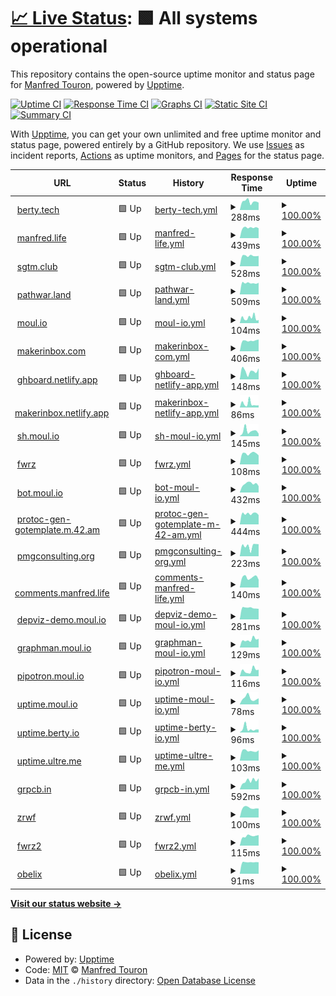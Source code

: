 # [📈 Live Status](https://uptime.moul.io): <!--live status--> **🟩 All systems operational**

This repository contains the open-source uptime monitor and status page for [Manfred Touron](manfred.life), powered by [Upptime](https://github.com/upptime/upptime).

[![Uptime CI](https://github.com/moul/uptime/workflows/Uptime%20CI/badge.svg)](https://github.com/moul/uptime/actions?query=workflow%3A%22Uptime+CI%22)
[![Response Time CI](https://github.com/moul/uptime/workflows/Response%20Time%20CI/badge.svg)](https://github.com/moul/uptime/actions?query=workflow%3A%22Response+Time+CI%22)
[![Graphs CI](https://github.com/moul/uptime/workflows/Graphs%20CI/badge.svg)](https://github.com/moul/uptime/actions?query=workflow%3A%22Graphs+CI%22)
[![Static Site CI](https://github.com/moul/uptime/workflows/Static%20Site%20CI/badge.svg)](https://github.com/moul/uptime/actions?query=workflow%3A%22Static+Site+CI%22)
[![Summary CI](https://github.com/moul/uptime/workflows/Summary%20CI/badge.svg)](https://github.com/moul/uptime/actions?query=workflow%3A%22Summary+CI%22)

With [Upptime](https://upptime.js.org), you can get your own unlimited and free uptime monitor and status page, powered entirely by a GitHub repository. We use [Issues](https://github.com/moul/uptime/issues) as incident reports, [Actions](https://github.com/moul/uptime/actions) as uptime monitors, and [Pages](https://uptime.moul.io) for the status page.

<!--start: status pages-->
<!-- This summary is generated by Upptime (https://github.com/upptime/upptime) -->
<!-- Do not edit this manually, your changes will be overwritten -->
<!-- prettier-ignore -->
| URL | Status | History | Response Time | Uptime |
| --- | ------ | ------- | ------------- | ------ |
| <img alt="" src="https://favicons.githubusercontent.com/www.berty.tech" height="13"> [berty.tech](https://www.berty.tech/) | 🟩 Up | [berty-tech.yml](https://github.com/moul/uptime/commits/HEAD/history/berty-tech.yml) | <details><summary><img alt="Response time graph" src="./graphs/berty-tech/response-time-week.png" height="20"> 288ms</summary><br><a href="https://uptime.moul.io/history/berty-tech"><img alt="Response time 312" src="https://img.shields.io/endpoint?url=https%3A%2F%2Fraw.githubusercontent.com%2Fmoul%2Fuptime%2FHEAD%2Fapi%2Fberty-tech%2Fresponse-time.json"></a><br><a href="https://uptime.moul.io/history/berty-tech"><img alt="24-hour response time 439" src="https://img.shields.io/endpoint?url=https%3A%2F%2Fraw.githubusercontent.com%2Fmoul%2Fuptime%2FHEAD%2Fapi%2Fberty-tech%2Fresponse-time-day.json"></a><br><a href="https://uptime.moul.io/history/berty-tech"><img alt="7-day response time 288" src="https://img.shields.io/endpoint?url=https%3A%2F%2Fraw.githubusercontent.com%2Fmoul%2Fuptime%2FHEAD%2Fapi%2Fberty-tech%2Fresponse-time-week.json"></a><br><a href="https://uptime.moul.io/history/berty-tech"><img alt="30-day response time 328" src="https://img.shields.io/endpoint?url=https%3A%2F%2Fraw.githubusercontent.com%2Fmoul%2Fuptime%2FHEAD%2Fapi%2Fberty-tech%2Fresponse-time-month.json"></a><br><a href="https://uptime.moul.io/history/berty-tech"><img alt="1-year response time 312" src="https://img.shields.io/endpoint?url=https%3A%2F%2Fraw.githubusercontent.com%2Fmoul%2Fuptime%2FHEAD%2Fapi%2Fberty-tech%2Fresponse-time-year.json"></a></details> | <details><summary><a href="https://uptime.moul.io/history/berty-tech">100.00%</a></summary><a href="https://uptime.moul.io/history/berty-tech"><img alt="All-time uptime 100.00%" src="https://img.shields.io/endpoint?url=https%3A%2F%2Fraw.githubusercontent.com%2Fmoul%2Fuptime%2FHEAD%2Fapi%2Fberty-tech%2Fuptime.json"></a><br><a href="https://uptime.moul.io/history/berty-tech"><img alt="24-hour uptime 100.00%" src="https://img.shields.io/endpoint?url=https%3A%2F%2Fraw.githubusercontent.com%2Fmoul%2Fuptime%2FHEAD%2Fapi%2Fberty-tech%2Fuptime-day.json"></a><br><a href="https://uptime.moul.io/history/berty-tech"><img alt="7-day uptime 100.00%" src="https://img.shields.io/endpoint?url=https%3A%2F%2Fraw.githubusercontent.com%2Fmoul%2Fuptime%2FHEAD%2Fapi%2Fberty-tech%2Fuptime-week.json"></a><br><a href="https://uptime.moul.io/history/berty-tech"><img alt="30-day uptime 100.00%" src="https://img.shields.io/endpoint?url=https%3A%2F%2Fraw.githubusercontent.com%2Fmoul%2Fuptime%2FHEAD%2Fapi%2Fberty-tech%2Fuptime-month.json"></a><br><a href="https://uptime.moul.io/history/berty-tech"><img alt="1-year uptime 100.00%" src="https://img.shields.io/endpoint?url=https%3A%2F%2Fraw.githubusercontent.com%2Fmoul%2Fuptime%2FHEAD%2Fapi%2Fberty-tech%2Fuptime-year.json"></a></details>
| <img alt="" src="https://favicons.githubusercontent.com/manfred.life" height="13"> [manfred.life](https://manfred.life/) | 🟩 Up | [manfred-life.yml](https://github.com/moul/uptime/commits/HEAD/history/manfred-life.yml) | <details><summary><img alt="Response time graph" src="./graphs/manfred-life/response-time-week.png" height="20"> 439ms</summary><br><a href="https://uptime.moul.io/history/manfred-life"><img alt="Response time 422" src="https://img.shields.io/endpoint?url=https%3A%2F%2Fraw.githubusercontent.com%2Fmoul%2Fuptime%2FHEAD%2Fapi%2Fmanfred-life%2Fresponse-time.json"></a><br><a href="https://uptime.moul.io/history/manfred-life"><img alt="24-hour response time 94" src="https://img.shields.io/endpoint?url=https%3A%2F%2Fraw.githubusercontent.com%2Fmoul%2Fuptime%2FHEAD%2Fapi%2Fmanfred-life%2Fresponse-time-day.json"></a><br><a href="https://uptime.moul.io/history/manfred-life"><img alt="7-day response time 439" src="https://img.shields.io/endpoint?url=https%3A%2F%2Fraw.githubusercontent.com%2Fmoul%2Fuptime%2FHEAD%2Fapi%2Fmanfred-life%2Fresponse-time-week.json"></a><br><a href="https://uptime.moul.io/history/manfred-life"><img alt="30-day response time 402" src="https://img.shields.io/endpoint?url=https%3A%2F%2Fraw.githubusercontent.com%2Fmoul%2Fuptime%2FHEAD%2Fapi%2Fmanfred-life%2Fresponse-time-month.json"></a><br><a href="https://uptime.moul.io/history/manfred-life"><img alt="1-year response time 422" src="https://img.shields.io/endpoint?url=https%3A%2F%2Fraw.githubusercontent.com%2Fmoul%2Fuptime%2FHEAD%2Fapi%2Fmanfred-life%2Fresponse-time-year.json"></a></details> | <details><summary><a href="https://uptime.moul.io/history/manfred-life">100.00%</a></summary><a href="https://uptime.moul.io/history/manfred-life"><img alt="All-time uptime 100.00%" src="https://img.shields.io/endpoint?url=https%3A%2F%2Fraw.githubusercontent.com%2Fmoul%2Fuptime%2FHEAD%2Fapi%2Fmanfred-life%2Fuptime.json"></a><br><a href="https://uptime.moul.io/history/manfred-life"><img alt="24-hour uptime 100.00%" src="https://img.shields.io/endpoint?url=https%3A%2F%2Fraw.githubusercontent.com%2Fmoul%2Fuptime%2FHEAD%2Fapi%2Fmanfred-life%2Fuptime-day.json"></a><br><a href="https://uptime.moul.io/history/manfred-life"><img alt="7-day uptime 100.00%" src="https://img.shields.io/endpoint?url=https%3A%2F%2Fraw.githubusercontent.com%2Fmoul%2Fuptime%2FHEAD%2Fapi%2Fmanfred-life%2Fuptime-week.json"></a><br><a href="https://uptime.moul.io/history/manfred-life"><img alt="30-day uptime 100.00%" src="https://img.shields.io/endpoint?url=https%3A%2F%2Fraw.githubusercontent.com%2Fmoul%2Fuptime%2FHEAD%2Fapi%2Fmanfred-life%2Fuptime-month.json"></a><br><a href="https://uptime.moul.io/history/manfred-life"><img alt="1-year uptime 100.00%" src="https://img.shields.io/endpoint?url=https%3A%2F%2Fraw.githubusercontent.com%2Fmoul%2Fuptime%2FHEAD%2Fapi%2Fmanfred-life%2Fuptime-year.json"></a></details>
| <img alt="" src="https://favicons.githubusercontent.com/sgtm.club" height="13"> [sgtm.club](https://sgtm.club) | 🟩 Up | [sgtm-club.yml](https://github.com/moul/uptime/commits/HEAD/history/sgtm-club.yml) | <details><summary><img alt="Response time graph" src="./graphs/sgtm-club/response-time-week.png" height="20"> 528ms</summary><br><a href="https://uptime.moul.io/history/sgtm-club"><img alt="Response time 554" src="https://img.shields.io/endpoint?url=https%3A%2F%2Fraw.githubusercontent.com%2Fmoul%2Fuptime%2FHEAD%2Fapi%2Fsgtm-club%2Fresponse-time.json"></a><br><a href="https://uptime.moul.io/history/sgtm-club"><img alt="24-hour response time 741" src="https://img.shields.io/endpoint?url=https%3A%2F%2Fraw.githubusercontent.com%2Fmoul%2Fuptime%2FHEAD%2Fapi%2Fsgtm-club%2Fresponse-time-day.json"></a><br><a href="https://uptime.moul.io/history/sgtm-club"><img alt="7-day response time 528" src="https://img.shields.io/endpoint?url=https%3A%2F%2Fraw.githubusercontent.com%2Fmoul%2Fuptime%2FHEAD%2Fapi%2Fsgtm-club%2Fresponse-time-week.json"></a><br><a href="https://uptime.moul.io/history/sgtm-club"><img alt="30-day response time 558" src="https://img.shields.io/endpoint?url=https%3A%2F%2Fraw.githubusercontent.com%2Fmoul%2Fuptime%2FHEAD%2Fapi%2Fsgtm-club%2Fresponse-time-month.json"></a><br><a href="https://uptime.moul.io/history/sgtm-club"><img alt="1-year response time 554" src="https://img.shields.io/endpoint?url=https%3A%2F%2Fraw.githubusercontent.com%2Fmoul%2Fuptime%2FHEAD%2Fapi%2Fsgtm-club%2Fresponse-time-year.json"></a></details> | <details><summary><a href="https://uptime.moul.io/history/sgtm-club">100.00%</a></summary><a href="https://uptime.moul.io/history/sgtm-club"><img alt="All-time uptime 99.99%" src="https://img.shields.io/endpoint?url=https%3A%2F%2Fraw.githubusercontent.com%2Fmoul%2Fuptime%2FHEAD%2Fapi%2Fsgtm-club%2Fuptime.json"></a><br><a href="https://uptime.moul.io/history/sgtm-club"><img alt="24-hour uptime 100.00%" src="https://img.shields.io/endpoint?url=https%3A%2F%2Fraw.githubusercontent.com%2Fmoul%2Fuptime%2FHEAD%2Fapi%2Fsgtm-club%2Fuptime-day.json"></a><br><a href="https://uptime.moul.io/history/sgtm-club"><img alt="7-day uptime 100.00%" src="https://img.shields.io/endpoint?url=https%3A%2F%2Fraw.githubusercontent.com%2Fmoul%2Fuptime%2FHEAD%2Fapi%2Fsgtm-club%2Fuptime-week.json"></a><br><a href="https://uptime.moul.io/history/sgtm-club"><img alt="30-day uptime 100.00%" src="https://img.shields.io/endpoint?url=https%3A%2F%2Fraw.githubusercontent.com%2Fmoul%2Fuptime%2FHEAD%2Fapi%2Fsgtm-club%2Fuptime-month.json"></a><br><a href="https://uptime.moul.io/history/sgtm-club"><img alt="1-year uptime 99.99%" src="https://img.shields.io/endpoint?url=https%3A%2F%2Fraw.githubusercontent.com%2Fmoul%2Fuptime%2FHEAD%2Fapi%2Fsgtm-club%2Fuptime-year.json"></a></details>
| <img alt="" src="https://favicons.githubusercontent.com/pathwar.land" height="13"> [pathwar.land](https://pathwar.land) | 🟩 Up | [pathwar-land.yml](https://github.com/moul/uptime/commits/HEAD/history/pathwar-land.yml) | <details><summary><img alt="Response time graph" src="./graphs/pathwar-land/response-time-week.png" height="20"> 509ms</summary><br><a href="https://uptime.moul.io/history/pathwar-land"><img alt="Response time 564" src="https://img.shields.io/endpoint?url=https%3A%2F%2Fraw.githubusercontent.com%2Fmoul%2Fuptime%2FHEAD%2Fapi%2Fpathwar-land%2Fresponse-time.json"></a><br><a href="https://uptime.moul.io/history/pathwar-land"><img alt="24-hour response time 386" src="https://img.shields.io/endpoint?url=https%3A%2F%2Fraw.githubusercontent.com%2Fmoul%2Fuptime%2FHEAD%2Fapi%2Fpathwar-land%2Fresponse-time-day.json"></a><br><a href="https://uptime.moul.io/history/pathwar-land"><img alt="7-day response time 509" src="https://img.shields.io/endpoint?url=https%3A%2F%2Fraw.githubusercontent.com%2Fmoul%2Fuptime%2FHEAD%2Fapi%2Fpathwar-land%2Fresponse-time-week.json"></a><br><a href="https://uptime.moul.io/history/pathwar-land"><img alt="30-day response time 483" src="https://img.shields.io/endpoint?url=https%3A%2F%2Fraw.githubusercontent.com%2Fmoul%2Fuptime%2FHEAD%2Fapi%2Fpathwar-land%2Fresponse-time-month.json"></a><br><a href="https://uptime.moul.io/history/pathwar-land"><img alt="1-year response time 564" src="https://img.shields.io/endpoint?url=https%3A%2F%2Fraw.githubusercontent.com%2Fmoul%2Fuptime%2FHEAD%2Fapi%2Fpathwar-land%2Fresponse-time-year.json"></a></details> | <details><summary><a href="https://uptime.moul.io/history/pathwar-land">100.00%</a></summary><a href="https://uptime.moul.io/history/pathwar-land"><img alt="All-time uptime 100.00%" src="https://img.shields.io/endpoint?url=https%3A%2F%2Fraw.githubusercontent.com%2Fmoul%2Fuptime%2FHEAD%2Fapi%2Fpathwar-land%2Fuptime.json"></a><br><a href="https://uptime.moul.io/history/pathwar-land"><img alt="24-hour uptime 100.00%" src="https://img.shields.io/endpoint?url=https%3A%2F%2Fraw.githubusercontent.com%2Fmoul%2Fuptime%2FHEAD%2Fapi%2Fpathwar-land%2Fuptime-day.json"></a><br><a href="https://uptime.moul.io/history/pathwar-land"><img alt="7-day uptime 100.00%" src="https://img.shields.io/endpoint?url=https%3A%2F%2Fraw.githubusercontent.com%2Fmoul%2Fuptime%2FHEAD%2Fapi%2Fpathwar-land%2Fuptime-week.json"></a><br><a href="https://uptime.moul.io/history/pathwar-land"><img alt="30-day uptime 100.00%" src="https://img.shields.io/endpoint?url=https%3A%2F%2Fraw.githubusercontent.com%2Fmoul%2Fuptime%2FHEAD%2Fapi%2Fpathwar-land%2Fuptime-month.json"></a><br><a href="https://uptime.moul.io/history/pathwar-land"><img alt="1-year uptime 100.00%" src="https://img.shields.io/endpoint?url=https%3A%2F%2Fraw.githubusercontent.com%2Fmoul%2Fuptime%2FHEAD%2Fapi%2Fpathwar-land%2Fuptime-year.json"></a></details>
| <img alt="" src="https://favicons.githubusercontent.com/moul.io" height="13"> [moul.io](https://moul.io) | 🟩 Up | [moul-io.yml](https://github.com/moul/uptime/commits/HEAD/history/moul-io.yml) | <details><summary><img alt="Response time graph" src="./graphs/moul-io/response-time-week.png" height="20"> 104ms</summary><br><a href="https://uptime.moul.io/history/moul-io"><img alt="Response time 120" src="https://img.shields.io/endpoint?url=https%3A%2F%2Fraw.githubusercontent.com%2Fmoul%2Fuptime%2FHEAD%2Fapi%2Fmoul-io%2Fresponse-time.json"></a><br><a href="https://uptime.moul.io/history/moul-io"><img alt="24-hour response time 164" src="https://img.shields.io/endpoint?url=https%3A%2F%2Fraw.githubusercontent.com%2Fmoul%2Fuptime%2FHEAD%2Fapi%2Fmoul-io%2Fresponse-time-day.json"></a><br><a href="https://uptime.moul.io/history/moul-io"><img alt="7-day response time 104" src="https://img.shields.io/endpoint?url=https%3A%2F%2Fraw.githubusercontent.com%2Fmoul%2Fuptime%2FHEAD%2Fapi%2Fmoul-io%2Fresponse-time-week.json"></a><br><a href="https://uptime.moul.io/history/moul-io"><img alt="30-day response time 130" src="https://img.shields.io/endpoint?url=https%3A%2F%2Fraw.githubusercontent.com%2Fmoul%2Fuptime%2FHEAD%2Fapi%2Fmoul-io%2Fresponse-time-month.json"></a><br><a href="https://uptime.moul.io/history/moul-io"><img alt="1-year response time 120" src="https://img.shields.io/endpoint?url=https%3A%2F%2Fraw.githubusercontent.com%2Fmoul%2Fuptime%2FHEAD%2Fapi%2Fmoul-io%2Fresponse-time-year.json"></a></details> | <details><summary><a href="https://uptime.moul.io/history/moul-io">100.00%</a></summary><a href="https://uptime.moul.io/history/moul-io"><img alt="All-time uptime 100.00%" src="https://img.shields.io/endpoint?url=https%3A%2F%2Fraw.githubusercontent.com%2Fmoul%2Fuptime%2FHEAD%2Fapi%2Fmoul-io%2Fuptime.json"></a><br><a href="https://uptime.moul.io/history/moul-io"><img alt="24-hour uptime 100.00%" src="https://img.shields.io/endpoint?url=https%3A%2F%2Fraw.githubusercontent.com%2Fmoul%2Fuptime%2FHEAD%2Fapi%2Fmoul-io%2Fuptime-day.json"></a><br><a href="https://uptime.moul.io/history/moul-io"><img alt="7-day uptime 100.00%" src="https://img.shields.io/endpoint?url=https%3A%2F%2Fraw.githubusercontent.com%2Fmoul%2Fuptime%2FHEAD%2Fapi%2Fmoul-io%2Fuptime-week.json"></a><br><a href="https://uptime.moul.io/history/moul-io"><img alt="30-day uptime 100.00%" src="https://img.shields.io/endpoint?url=https%3A%2F%2Fraw.githubusercontent.com%2Fmoul%2Fuptime%2FHEAD%2Fapi%2Fmoul-io%2Fuptime-month.json"></a><br><a href="https://uptime.moul.io/history/moul-io"><img alt="1-year uptime 100.00%" src="https://img.shields.io/endpoint?url=https%3A%2F%2Fraw.githubusercontent.com%2Fmoul%2Fuptime%2FHEAD%2Fapi%2Fmoul-io%2Fuptime-year.json"></a></details>
| <img alt="" src="https://favicons.githubusercontent.com/makerinbox.com" height="13"> [makerinbox.com](https://makerinbox.com) | 🟩 Up | [makerinbox-com.yml](https://github.com/moul/uptime/commits/HEAD/history/makerinbox-com.yml) | <details><summary><img alt="Response time graph" src="./graphs/makerinbox-com/response-time-week.png" height="20"> 406ms</summary><br><a href="https://uptime.moul.io/history/makerinbox-com"><img alt="Response time 387" src="https://img.shields.io/endpoint?url=https%3A%2F%2Fraw.githubusercontent.com%2Fmoul%2Fuptime%2FHEAD%2Fapi%2Fmakerinbox-com%2Fresponse-time.json"></a><br><a href="https://uptime.moul.io/history/makerinbox-com"><img alt="24-hour response time 573" src="https://img.shields.io/endpoint?url=https%3A%2F%2Fraw.githubusercontent.com%2Fmoul%2Fuptime%2FHEAD%2Fapi%2Fmakerinbox-com%2Fresponse-time-day.json"></a><br><a href="https://uptime.moul.io/history/makerinbox-com"><img alt="7-day response time 406" src="https://img.shields.io/endpoint?url=https%3A%2F%2Fraw.githubusercontent.com%2Fmoul%2Fuptime%2FHEAD%2Fapi%2Fmakerinbox-com%2Fresponse-time-week.json"></a><br><a href="https://uptime.moul.io/history/makerinbox-com"><img alt="30-day response time 390" src="https://img.shields.io/endpoint?url=https%3A%2F%2Fraw.githubusercontent.com%2Fmoul%2Fuptime%2FHEAD%2Fapi%2Fmakerinbox-com%2Fresponse-time-month.json"></a><br><a href="https://uptime.moul.io/history/makerinbox-com"><img alt="1-year response time 387" src="https://img.shields.io/endpoint?url=https%3A%2F%2Fraw.githubusercontent.com%2Fmoul%2Fuptime%2FHEAD%2Fapi%2Fmakerinbox-com%2Fresponse-time-year.json"></a></details> | <details><summary><a href="https://uptime.moul.io/history/makerinbox-com">100.00%</a></summary><a href="https://uptime.moul.io/history/makerinbox-com"><img alt="All-time uptime 100.00%" src="https://img.shields.io/endpoint?url=https%3A%2F%2Fraw.githubusercontent.com%2Fmoul%2Fuptime%2FHEAD%2Fapi%2Fmakerinbox-com%2Fuptime.json"></a><br><a href="https://uptime.moul.io/history/makerinbox-com"><img alt="24-hour uptime 100.00%" src="https://img.shields.io/endpoint?url=https%3A%2F%2Fraw.githubusercontent.com%2Fmoul%2Fuptime%2FHEAD%2Fapi%2Fmakerinbox-com%2Fuptime-day.json"></a><br><a href="https://uptime.moul.io/history/makerinbox-com"><img alt="7-day uptime 100.00%" src="https://img.shields.io/endpoint?url=https%3A%2F%2Fraw.githubusercontent.com%2Fmoul%2Fuptime%2FHEAD%2Fapi%2Fmakerinbox-com%2Fuptime-week.json"></a><br><a href="https://uptime.moul.io/history/makerinbox-com"><img alt="30-day uptime 100.00%" src="https://img.shields.io/endpoint?url=https%3A%2F%2Fraw.githubusercontent.com%2Fmoul%2Fuptime%2FHEAD%2Fapi%2Fmakerinbox-com%2Fuptime-month.json"></a><br><a href="https://uptime.moul.io/history/makerinbox-com"><img alt="1-year uptime 100.00%" src="https://img.shields.io/endpoint?url=https%3A%2F%2Fraw.githubusercontent.com%2Fmoul%2Fuptime%2FHEAD%2Fapi%2Fmakerinbox-com%2Fuptime-year.json"></a></details>
| <img alt="" src="https://favicons.githubusercontent.com/ghboard.netlify.app" height="13"> [ghboard.netlify.app](https://ghboard.netlify.app) | 🟩 Up | [ghboard-netlify-app.yml](https://github.com/moul/uptime/commits/HEAD/history/ghboard-netlify-app.yml) | <details><summary><img alt="Response time graph" src="./graphs/ghboard-netlify-app/response-time-week.png" height="20"> 148ms</summary><br><a href="https://uptime.moul.io/history/ghboard-netlify-app"><img alt="Response time 531" src="https://img.shields.io/endpoint?url=https%3A%2F%2Fraw.githubusercontent.com%2Fmoul%2Fuptime%2FHEAD%2Fapi%2Fghboard-netlify-app%2Fresponse-time.json"></a><br><a href="https://uptime.moul.io/history/ghboard-netlify-app"><img alt="24-hour response time 399" src="https://img.shields.io/endpoint?url=https%3A%2F%2Fraw.githubusercontent.com%2Fmoul%2Fuptime%2FHEAD%2Fapi%2Fghboard-netlify-app%2Fresponse-time-day.json"></a><br><a href="https://uptime.moul.io/history/ghboard-netlify-app"><img alt="7-day response time 148" src="https://img.shields.io/endpoint?url=https%3A%2F%2Fraw.githubusercontent.com%2Fmoul%2Fuptime%2FHEAD%2Fapi%2Fghboard-netlify-app%2Fresponse-time-week.json"></a><br><a href="https://uptime.moul.io/history/ghboard-netlify-app"><img alt="30-day response time 166" src="https://img.shields.io/endpoint?url=https%3A%2F%2Fraw.githubusercontent.com%2Fmoul%2Fuptime%2FHEAD%2Fapi%2Fghboard-netlify-app%2Fresponse-time-month.json"></a><br><a href="https://uptime.moul.io/history/ghboard-netlify-app"><img alt="1-year response time 531" src="https://img.shields.io/endpoint?url=https%3A%2F%2Fraw.githubusercontent.com%2Fmoul%2Fuptime%2FHEAD%2Fapi%2Fghboard-netlify-app%2Fresponse-time-year.json"></a></details> | <details><summary><a href="https://uptime.moul.io/history/ghboard-netlify-app">100.00%</a></summary><a href="https://uptime.moul.io/history/ghboard-netlify-app"><img alt="All-time uptime 100.00%" src="https://img.shields.io/endpoint?url=https%3A%2F%2Fraw.githubusercontent.com%2Fmoul%2Fuptime%2FHEAD%2Fapi%2Fghboard-netlify-app%2Fuptime.json"></a><br><a href="https://uptime.moul.io/history/ghboard-netlify-app"><img alt="24-hour uptime 100.00%" src="https://img.shields.io/endpoint?url=https%3A%2F%2Fraw.githubusercontent.com%2Fmoul%2Fuptime%2FHEAD%2Fapi%2Fghboard-netlify-app%2Fuptime-day.json"></a><br><a href="https://uptime.moul.io/history/ghboard-netlify-app"><img alt="7-day uptime 100.00%" src="https://img.shields.io/endpoint?url=https%3A%2F%2Fraw.githubusercontent.com%2Fmoul%2Fuptime%2FHEAD%2Fapi%2Fghboard-netlify-app%2Fuptime-week.json"></a><br><a href="https://uptime.moul.io/history/ghboard-netlify-app"><img alt="30-day uptime 100.00%" src="https://img.shields.io/endpoint?url=https%3A%2F%2Fraw.githubusercontent.com%2Fmoul%2Fuptime%2FHEAD%2Fapi%2Fghboard-netlify-app%2Fuptime-month.json"></a><br><a href="https://uptime.moul.io/history/ghboard-netlify-app"><img alt="1-year uptime 100.00%" src="https://img.shields.io/endpoint?url=https%3A%2F%2Fraw.githubusercontent.com%2Fmoul%2Fuptime%2FHEAD%2Fapi%2Fghboard-netlify-app%2Fuptime-year.json"></a></details>
| <img alt="" src="https://favicons.githubusercontent.com/makerinbox.netlify.app" height="13"> [makerinbox.netlify.app](https://makerinbox.netlify.app) | 🟩 Up | [makerinbox-netlify-app.yml](https://github.com/moul/uptime/commits/HEAD/history/makerinbox-netlify-app.yml) | <details><summary><img alt="Response time graph" src="./graphs/makerinbox-netlify-app/response-time-week.png" height="20"> 86ms</summary><br><a href="https://uptime.moul.io/history/makerinbox-netlify-app"><img alt="Response time 105" src="https://img.shields.io/endpoint?url=https%3A%2F%2Fraw.githubusercontent.com%2Fmoul%2Fuptime%2FHEAD%2Fapi%2Fmakerinbox-netlify-app%2Fresponse-time.json"></a><br><a href="https://uptime.moul.io/history/makerinbox-netlify-app"><img alt="24-hour response time 154" src="https://img.shields.io/endpoint?url=https%3A%2F%2Fraw.githubusercontent.com%2Fmoul%2Fuptime%2FHEAD%2Fapi%2Fmakerinbox-netlify-app%2Fresponse-time-day.json"></a><br><a href="https://uptime.moul.io/history/makerinbox-netlify-app"><img alt="7-day response time 86" src="https://img.shields.io/endpoint?url=https%3A%2F%2Fraw.githubusercontent.com%2Fmoul%2Fuptime%2FHEAD%2Fapi%2Fmakerinbox-netlify-app%2Fresponse-time-week.json"></a><br><a href="https://uptime.moul.io/history/makerinbox-netlify-app"><img alt="30-day response time 105" src="https://img.shields.io/endpoint?url=https%3A%2F%2Fraw.githubusercontent.com%2Fmoul%2Fuptime%2FHEAD%2Fapi%2Fmakerinbox-netlify-app%2Fresponse-time-month.json"></a><br><a href="https://uptime.moul.io/history/makerinbox-netlify-app"><img alt="1-year response time 105" src="https://img.shields.io/endpoint?url=https%3A%2F%2Fraw.githubusercontent.com%2Fmoul%2Fuptime%2FHEAD%2Fapi%2Fmakerinbox-netlify-app%2Fresponse-time-year.json"></a></details> | <details><summary><a href="https://uptime.moul.io/history/makerinbox-netlify-app">100.00%</a></summary><a href="https://uptime.moul.io/history/makerinbox-netlify-app"><img alt="All-time uptime 100.00%" src="https://img.shields.io/endpoint?url=https%3A%2F%2Fraw.githubusercontent.com%2Fmoul%2Fuptime%2FHEAD%2Fapi%2Fmakerinbox-netlify-app%2Fuptime.json"></a><br><a href="https://uptime.moul.io/history/makerinbox-netlify-app"><img alt="24-hour uptime 100.00%" src="https://img.shields.io/endpoint?url=https%3A%2F%2Fraw.githubusercontent.com%2Fmoul%2Fuptime%2FHEAD%2Fapi%2Fmakerinbox-netlify-app%2Fuptime-day.json"></a><br><a href="https://uptime.moul.io/history/makerinbox-netlify-app"><img alt="7-day uptime 100.00%" src="https://img.shields.io/endpoint?url=https%3A%2F%2Fraw.githubusercontent.com%2Fmoul%2Fuptime%2FHEAD%2Fapi%2Fmakerinbox-netlify-app%2Fuptime-week.json"></a><br><a href="https://uptime.moul.io/history/makerinbox-netlify-app"><img alt="30-day uptime 100.00%" src="https://img.shields.io/endpoint?url=https%3A%2F%2Fraw.githubusercontent.com%2Fmoul%2Fuptime%2FHEAD%2Fapi%2Fmakerinbox-netlify-app%2Fuptime-month.json"></a><br><a href="https://uptime.moul.io/history/makerinbox-netlify-app"><img alt="1-year uptime 100.00%" src="https://img.shields.io/endpoint?url=https%3A%2F%2Fraw.githubusercontent.com%2Fmoul%2Fuptime%2FHEAD%2Fapi%2Fmakerinbox-netlify-app%2Fuptime-year.json"></a></details>
| <img alt="" src="https://favicons.githubusercontent.com/sh.moul.io" height="13"> [sh.moul.io](https://sh.moul.io) | 🟩 Up | [sh-moul-io.yml](https://github.com/moul/uptime/commits/HEAD/history/sh-moul-io.yml) | <details><summary><img alt="Response time graph" src="./graphs/sh-moul-io/response-time-week.png" height="20"> 145ms</summary><br><a href="https://uptime.moul.io/history/sh-moul-io"><img alt="Response time 189" src="https://img.shields.io/endpoint?url=https%3A%2F%2Fraw.githubusercontent.com%2Fmoul%2Fuptime%2FHEAD%2Fapi%2Fsh-moul-io%2Fresponse-time.json"></a><br><a href="https://uptime.moul.io/history/sh-moul-io"><img alt="24-hour response time 235" src="https://img.shields.io/endpoint?url=https%3A%2F%2Fraw.githubusercontent.com%2Fmoul%2Fuptime%2FHEAD%2Fapi%2Fsh-moul-io%2Fresponse-time-day.json"></a><br><a href="https://uptime.moul.io/history/sh-moul-io"><img alt="7-day response time 145" src="https://img.shields.io/endpoint?url=https%3A%2F%2Fraw.githubusercontent.com%2Fmoul%2Fuptime%2FHEAD%2Fapi%2Fsh-moul-io%2Fresponse-time-week.json"></a><br><a href="https://uptime.moul.io/history/sh-moul-io"><img alt="30-day response time 152" src="https://img.shields.io/endpoint?url=https%3A%2F%2Fraw.githubusercontent.com%2Fmoul%2Fuptime%2FHEAD%2Fapi%2Fsh-moul-io%2Fresponse-time-month.json"></a><br><a href="https://uptime.moul.io/history/sh-moul-io"><img alt="1-year response time 189" src="https://img.shields.io/endpoint?url=https%3A%2F%2Fraw.githubusercontent.com%2Fmoul%2Fuptime%2FHEAD%2Fapi%2Fsh-moul-io%2Fresponse-time-year.json"></a></details> | <details><summary><a href="https://uptime.moul.io/history/sh-moul-io">100.00%</a></summary><a href="https://uptime.moul.io/history/sh-moul-io"><img alt="All-time uptime 100.00%" src="https://img.shields.io/endpoint?url=https%3A%2F%2Fraw.githubusercontent.com%2Fmoul%2Fuptime%2FHEAD%2Fapi%2Fsh-moul-io%2Fuptime.json"></a><br><a href="https://uptime.moul.io/history/sh-moul-io"><img alt="24-hour uptime 100.00%" src="https://img.shields.io/endpoint?url=https%3A%2F%2Fraw.githubusercontent.com%2Fmoul%2Fuptime%2FHEAD%2Fapi%2Fsh-moul-io%2Fuptime-day.json"></a><br><a href="https://uptime.moul.io/history/sh-moul-io"><img alt="7-day uptime 100.00%" src="https://img.shields.io/endpoint?url=https%3A%2F%2Fraw.githubusercontent.com%2Fmoul%2Fuptime%2FHEAD%2Fapi%2Fsh-moul-io%2Fuptime-week.json"></a><br><a href="https://uptime.moul.io/history/sh-moul-io"><img alt="30-day uptime 100.00%" src="https://img.shields.io/endpoint?url=https%3A%2F%2Fraw.githubusercontent.com%2Fmoul%2Fuptime%2FHEAD%2Fapi%2Fsh-moul-io%2Fuptime-month.json"></a><br><a href="https://uptime.moul.io/history/sh-moul-io"><img alt="1-year uptime 100.00%" src="https://img.shields.io/endpoint?url=https%3A%2F%2Fraw.githubusercontent.com%2Fmoul%2Fuptime%2FHEAD%2Fapi%2Fsh-moul-io%2Fuptime-year.json"></a></details>
| <img alt="" src="https://favicons.githubusercontent.com/null" height="13"> [fwrz](fwrz.m.42.am) | 🟩 Up | [fwrz.yml](https://github.com/moul/uptime/commits/HEAD/history/fwrz.yml) | <details><summary><img alt="Response time graph" src="./graphs/fwrz/response-time-week.png" height="20"> 108ms</summary><br><a href="https://uptime.moul.io/history/fwrz"><img alt="Response time 116" src="https://img.shields.io/endpoint?url=https%3A%2F%2Fraw.githubusercontent.com%2Fmoul%2Fuptime%2FHEAD%2Fapi%2Ffwrz%2Fresponse-time.json"></a><br><a href="https://uptime.moul.io/history/fwrz"><img alt="24-hour response time 149" src="https://img.shields.io/endpoint?url=https%3A%2F%2Fraw.githubusercontent.com%2Fmoul%2Fuptime%2FHEAD%2Fapi%2Ffwrz%2Fresponse-time-day.json"></a><br><a href="https://uptime.moul.io/history/fwrz"><img alt="7-day response time 108" src="https://img.shields.io/endpoint?url=https%3A%2F%2Fraw.githubusercontent.com%2Fmoul%2Fuptime%2FHEAD%2Fapi%2Ffwrz%2Fresponse-time-week.json"></a><br><a href="https://uptime.moul.io/history/fwrz"><img alt="30-day response time 120" src="https://img.shields.io/endpoint?url=https%3A%2F%2Fraw.githubusercontent.com%2Fmoul%2Fuptime%2FHEAD%2Fapi%2Ffwrz%2Fresponse-time-month.json"></a><br><a href="https://uptime.moul.io/history/fwrz"><img alt="1-year response time 116" src="https://img.shields.io/endpoint?url=https%3A%2F%2Fraw.githubusercontent.com%2Fmoul%2Fuptime%2FHEAD%2Fapi%2Ffwrz%2Fresponse-time-year.json"></a></details> | <details><summary><a href="https://uptime.moul.io/history/fwrz">100.00%</a></summary><a href="https://uptime.moul.io/history/fwrz"><img alt="All-time uptime 100.00%" src="https://img.shields.io/endpoint?url=https%3A%2F%2Fraw.githubusercontent.com%2Fmoul%2Fuptime%2FHEAD%2Fapi%2Ffwrz%2Fuptime.json"></a><br><a href="https://uptime.moul.io/history/fwrz"><img alt="24-hour uptime 100.00%" src="https://img.shields.io/endpoint?url=https%3A%2F%2Fraw.githubusercontent.com%2Fmoul%2Fuptime%2FHEAD%2Fapi%2Ffwrz%2Fuptime-day.json"></a><br><a href="https://uptime.moul.io/history/fwrz"><img alt="7-day uptime 100.00%" src="https://img.shields.io/endpoint?url=https%3A%2F%2Fraw.githubusercontent.com%2Fmoul%2Fuptime%2FHEAD%2Fapi%2Ffwrz%2Fuptime-week.json"></a><br><a href="https://uptime.moul.io/history/fwrz"><img alt="30-day uptime 100.00%" src="https://img.shields.io/endpoint?url=https%3A%2F%2Fraw.githubusercontent.com%2Fmoul%2Fuptime%2FHEAD%2Fapi%2Ffwrz%2Fuptime-month.json"></a><br><a href="https://uptime.moul.io/history/fwrz"><img alt="1-year uptime 100.00%" src="https://img.shields.io/endpoint?url=https%3A%2F%2Fraw.githubusercontent.com%2Fmoul%2Fuptime%2FHEAD%2Fapi%2Ffwrz%2Fuptime-year.json"></a></details>
| <img alt="" src="https://favicons.githubusercontent.com/bot.moul.io" height="13"> [bot.moul.io](https://bot.moul.io/ping) | 🟩 Up | [bot-moul-io.yml](https://github.com/moul/uptime/commits/HEAD/history/bot-moul-io.yml) | <details><summary><img alt="Response time graph" src="./graphs/bot-moul-io/response-time-week.png" height="20"> 432ms</summary><br><a href="https://uptime.moul.io/history/bot-moul-io"><img alt="Response time 442" src="https://img.shields.io/endpoint?url=https%3A%2F%2Fraw.githubusercontent.com%2Fmoul%2Fuptime%2FHEAD%2Fapi%2Fbot-moul-io%2Fresponse-time.json"></a><br><a href="https://uptime.moul.io/history/bot-moul-io"><img alt="24-hour response time 495" src="https://img.shields.io/endpoint?url=https%3A%2F%2Fraw.githubusercontent.com%2Fmoul%2Fuptime%2FHEAD%2Fapi%2Fbot-moul-io%2Fresponse-time-day.json"></a><br><a href="https://uptime.moul.io/history/bot-moul-io"><img alt="7-day response time 432" src="https://img.shields.io/endpoint?url=https%3A%2F%2Fraw.githubusercontent.com%2Fmoul%2Fuptime%2FHEAD%2Fapi%2Fbot-moul-io%2Fresponse-time-week.json"></a><br><a href="https://uptime.moul.io/history/bot-moul-io"><img alt="30-day response time 456" src="https://img.shields.io/endpoint?url=https%3A%2F%2Fraw.githubusercontent.com%2Fmoul%2Fuptime%2FHEAD%2Fapi%2Fbot-moul-io%2Fresponse-time-month.json"></a><br><a href="https://uptime.moul.io/history/bot-moul-io"><img alt="1-year response time 442" src="https://img.shields.io/endpoint?url=https%3A%2F%2Fraw.githubusercontent.com%2Fmoul%2Fuptime%2FHEAD%2Fapi%2Fbot-moul-io%2Fresponse-time-year.json"></a></details> | <details><summary><a href="https://uptime.moul.io/history/bot-moul-io">100.00%</a></summary><a href="https://uptime.moul.io/history/bot-moul-io"><img alt="All-time uptime 100.00%" src="https://img.shields.io/endpoint?url=https%3A%2F%2Fraw.githubusercontent.com%2Fmoul%2Fuptime%2FHEAD%2Fapi%2Fbot-moul-io%2Fuptime.json"></a><br><a href="https://uptime.moul.io/history/bot-moul-io"><img alt="24-hour uptime 100.00%" src="https://img.shields.io/endpoint?url=https%3A%2F%2Fraw.githubusercontent.com%2Fmoul%2Fuptime%2FHEAD%2Fapi%2Fbot-moul-io%2Fuptime-day.json"></a><br><a href="https://uptime.moul.io/history/bot-moul-io"><img alt="7-day uptime 100.00%" src="https://img.shields.io/endpoint?url=https%3A%2F%2Fraw.githubusercontent.com%2Fmoul%2Fuptime%2FHEAD%2Fapi%2Fbot-moul-io%2Fuptime-week.json"></a><br><a href="https://uptime.moul.io/history/bot-moul-io"><img alt="30-day uptime 100.00%" src="https://img.shields.io/endpoint?url=https%3A%2F%2Fraw.githubusercontent.com%2Fmoul%2Fuptime%2FHEAD%2Fapi%2Fbot-moul-io%2Fuptime-month.json"></a><br><a href="https://uptime.moul.io/history/bot-moul-io"><img alt="1-year uptime 100.00%" src="https://img.shields.io/endpoint?url=https%3A%2F%2Fraw.githubusercontent.com%2Fmoul%2Fuptime%2FHEAD%2Fapi%2Fbot-moul-io%2Fuptime-year.json"></a></details>
| <img alt="" src="https://favicons.githubusercontent.com/protoc-gen-gotemplate.m.42.am" height="13"> [protoc-gen-gotemplate.m.42.am](https://protoc-gen-gotemplate.m.42.am/) | 🟩 Up | [protoc-gen-gotemplate-m-42-am.yml](https://github.com/moul/uptime/commits/HEAD/history/protoc-gen-gotemplate-m-42-am.yml) | <details><summary><img alt="Response time graph" src="./graphs/protoc-gen-gotemplate-m-42-am/response-time-week.png" height="20"> 444ms</summary><br><a href="https://uptime.moul.io/history/protoc-gen-gotemplate-m-42-am"><img alt="Response time 472" src="https://img.shields.io/endpoint?url=https%3A%2F%2Fraw.githubusercontent.com%2Fmoul%2Fuptime%2FHEAD%2Fapi%2Fprotoc-gen-gotemplate-m-42-am%2Fresponse-time.json"></a><br><a href="https://uptime.moul.io/history/protoc-gen-gotemplate-m-42-am"><img alt="24-hour response time 621" src="https://img.shields.io/endpoint?url=https%3A%2F%2Fraw.githubusercontent.com%2Fmoul%2Fuptime%2FHEAD%2Fapi%2Fprotoc-gen-gotemplate-m-42-am%2Fresponse-time-day.json"></a><br><a href="https://uptime.moul.io/history/protoc-gen-gotemplate-m-42-am"><img alt="7-day response time 444" src="https://img.shields.io/endpoint?url=https%3A%2F%2Fraw.githubusercontent.com%2Fmoul%2Fuptime%2FHEAD%2Fapi%2Fprotoc-gen-gotemplate-m-42-am%2Fresponse-time-week.json"></a><br><a href="https://uptime.moul.io/history/protoc-gen-gotemplate-m-42-am"><img alt="30-day response time 499" src="https://img.shields.io/endpoint?url=https%3A%2F%2Fraw.githubusercontent.com%2Fmoul%2Fuptime%2FHEAD%2Fapi%2Fprotoc-gen-gotemplate-m-42-am%2Fresponse-time-month.json"></a><br><a href="https://uptime.moul.io/history/protoc-gen-gotemplate-m-42-am"><img alt="1-year response time 472" src="https://img.shields.io/endpoint?url=https%3A%2F%2Fraw.githubusercontent.com%2Fmoul%2Fuptime%2FHEAD%2Fapi%2Fprotoc-gen-gotemplate-m-42-am%2Fresponse-time-year.json"></a></details> | <details><summary><a href="https://uptime.moul.io/history/protoc-gen-gotemplate-m-42-am">100.00%</a></summary><a href="https://uptime.moul.io/history/protoc-gen-gotemplate-m-42-am"><img alt="All-time uptime 100.00%" src="https://img.shields.io/endpoint?url=https%3A%2F%2Fraw.githubusercontent.com%2Fmoul%2Fuptime%2FHEAD%2Fapi%2Fprotoc-gen-gotemplate-m-42-am%2Fuptime.json"></a><br><a href="https://uptime.moul.io/history/protoc-gen-gotemplate-m-42-am"><img alt="24-hour uptime 100.00%" src="https://img.shields.io/endpoint?url=https%3A%2F%2Fraw.githubusercontent.com%2Fmoul%2Fuptime%2FHEAD%2Fapi%2Fprotoc-gen-gotemplate-m-42-am%2Fuptime-day.json"></a><br><a href="https://uptime.moul.io/history/protoc-gen-gotemplate-m-42-am"><img alt="7-day uptime 100.00%" src="https://img.shields.io/endpoint?url=https%3A%2F%2Fraw.githubusercontent.com%2Fmoul%2Fuptime%2FHEAD%2Fapi%2Fprotoc-gen-gotemplate-m-42-am%2Fuptime-week.json"></a><br><a href="https://uptime.moul.io/history/protoc-gen-gotemplate-m-42-am"><img alt="30-day uptime 100.00%" src="https://img.shields.io/endpoint?url=https%3A%2F%2Fraw.githubusercontent.com%2Fmoul%2Fuptime%2FHEAD%2Fapi%2Fprotoc-gen-gotemplate-m-42-am%2Fuptime-month.json"></a><br><a href="https://uptime.moul.io/history/protoc-gen-gotemplate-m-42-am"><img alt="1-year uptime 100.00%" src="https://img.shields.io/endpoint?url=https%3A%2F%2Fraw.githubusercontent.com%2Fmoul%2Fuptime%2FHEAD%2Fapi%2Fprotoc-gen-gotemplate-m-42-am%2Fuptime-year.json"></a></details>
| <img alt="" src="https://favicons.githubusercontent.com/pmgconsulting.org" height="13"> [pmgconsulting.org](https://pmgconsulting.org/) | 🟩 Up | [pmgconsulting-org.yml](https://github.com/moul/uptime/commits/HEAD/history/pmgconsulting-org.yml) | <details><summary><img alt="Response time graph" src="./graphs/pmgconsulting-org/response-time-week.png" height="20"> 223ms</summary><br><a href="https://uptime.moul.io/history/pmgconsulting-org"><img alt="Response time 140" src="https://img.shields.io/endpoint?url=https%3A%2F%2Fraw.githubusercontent.com%2Fmoul%2Fuptime%2FHEAD%2Fapi%2Fpmgconsulting-org%2Fresponse-time.json"></a><br><a href="https://uptime.moul.io/history/pmgconsulting-org"><img alt="24-hour response time 370" src="https://img.shields.io/endpoint?url=https%3A%2F%2Fraw.githubusercontent.com%2Fmoul%2Fuptime%2FHEAD%2Fapi%2Fpmgconsulting-org%2Fresponse-time-day.json"></a><br><a href="https://uptime.moul.io/history/pmgconsulting-org"><img alt="7-day response time 223" src="https://img.shields.io/endpoint?url=https%3A%2F%2Fraw.githubusercontent.com%2Fmoul%2Fuptime%2FHEAD%2Fapi%2Fpmgconsulting-org%2Fresponse-time-week.json"></a><br><a href="https://uptime.moul.io/history/pmgconsulting-org"><img alt="30-day response time 176" src="https://img.shields.io/endpoint?url=https%3A%2F%2Fraw.githubusercontent.com%2Fmoul%2Fuptime%2FHEAD%2Fapi%2Fpmgconsulting-org%2Fresponse-time-month.json"></a><br><a href="https://uptime.moul.io/history/pmgconsulting-org"><img alt="1-year response time 140" src="https://img.shields.io/endpoint?url=https%3A%2F%2Fraw.githubusercontent.com%2Fmoul%2Fuptime%2FHEAD%2Fapi%2Fpmgconsulting-org%2Fresponse-time-year.json"></a></details> | <details><summary><a href="https://uptime.moul.io/history/pmgconsulting-org">100.00%</a></summary><a href="https://uptime.moul.io/history/pmgconsulting-org"><img alt="All-time uptime 100.00%" src="https://img.shields.io/endpoint?url=https%3A%2F%2Fraw.githubusercontent.com%2Fmoul%2Fuptime%2FHEAD%2Fapi%2Fpmgconsulting-org%2Fuptime.json"></a><br><a href="https://uptime.moul.io/history/pmgconsulting-org"><img alt="24-hour uptime 100.00%" src="https://img.shields.io/endpoint?url=https%3A%2F%2Fraw.githubusercontent.com%2Fmoul%2Fuptime%2FHEAD%2Fapi%2Fpmgconsulting-org%2Fuptime-day.json"></a><br><a href="https://uptime.moul.io/history/pmgconsulting-org"><img alt="7-day uptime 100.00%" src="https://img.shields.io/endpoint?url=https%3A%2F%2Fraw.githubusercontent.com%2Fmoul%2Fuptime%2FHEAD%2Fapi%2Fpmgconsulting-org%2Fuptime-week.json"></a><br><a href="https://uptime.moul.io/history/pmgconsulting-org"><img alt="30-day uptime 100.00%" src="https://img.shields.io/endpoint?url=https%3A%2F%2Fraw.githubusercontent.com%2Fmoul%2Fuptime%2FHEAD%2Fapi%2Fpmgconsulting-org%2Fuptime-month.json"></a><br><a href="https://uptime.moul.io/history/pmgconsulting-org"><img alt="1-year uptime 100.00%" src="https://img.shields.io/endpoint?url=https%3A%2F%2Fraw.githubusercontent.com%2Fmoul%2Fuptime%2FHEAD%2Fapi%2Fpmgconsulting-org%2Fuptime-year.json"></a></details>
| <img alt="" src="https://favicons.githubusercontent.com/comments.manfred.life" height="13"> [comments.manfred.life](https://comments.manfred.life/ghi/) | 🟩 Up | [comments-manfred-life.yml](https://github.com/moul/uptime/commits/HEAD/history/comments-manfred-life.yml) | <details><summary><img alt="Response time graph" src="./graphs/comments-manfred-life/response-time-week.png" height="20"> 140ms</summary><br><a href="https://uptime.moul.io/history/comments-manfred-life"><img alt="Response time 198" src="https://img.shields.io/endpoint?url=https%3A%2F%2Fraw.githubusercontent.com%2Fmoul%2Fuptime%2FHEAD%2Fapi%2Fcomments-manfred-life%2Fresponse-time.json"></a><br><a href="https://uptime.moul.io/history/comments-manfred-life"><img alt="24-hour response time 226" src="https://img.shields.io/endpoint?url=https%3A%2F%2Fraw.githubusercontent.com%2Fmoul%2Fuptime%2FHEAD%2Fapi%2Fcomments-manfred-life%2Fresponse-time-day.json"></a><br><a href="https://uptime.moul.io/history/comments-manfred-life"><img alt="7-day response time 140" src="https://img.shields.io/endpoint?url=https%3A%2F%2Fraw.githubusercontent.com%2Fmoul%2Fuptime%2FHEAD%2Fapi%2Fcomments-manfred-life%2Fresponse-time-week.json"></a><br><a href="https://uptime.moul.io/history/comments-manfred-life"><img alt="30-day response time 139" src="https://img.shields.io/endpoint?url=https%3A%2F%2Fraw.githubusercontent.com%2Fmoul%2Fuptime%2FHEAD%2Fapi%2Fcomments-manfred-life%2Fresponse-time-month.json"></a><br><a href="https://uptime.moul.io/history/comments-manfred-life"><img alt="1-year response time 198" src="https://img.shields.io/endpoint?url=https%3A%2F%2Fraw.githubusercontent.com%2Fmoul%2Fuptime%2FHEAD%2Fapi%2Fcomments-manfred-life%2Fresponse-time-year.json"></a></details> | <details><summary><a href="https://uptime.moul.io/history/comments-manfred-life">100.00%</a></summary><a href="https://uptime.moul.io/history/comments-manfred-life"><img alt="All-time uptime 100.00%" src="https://img.shields.io/endpoint?url=https%3A%2F%2Fraw.githubusercontent.com%2Fmoul%2Fuptime%2FHEAD%2Fapi%2Fcomments-manfred-life%2Fuptime.json"></a><br><a href="https://uptime.moul.io/history/comments-manfred-life"><img alt="24-hour uptime 100.00%" src="https://img.shields.io/endpoint?url=https%3A%2F%2Fraw.githubusercontent.com%2Fmoul%2Fuptime%2FHEAD%2Fapi%2Fcomments-manfred-life%2Fuptime-day.json"></a><br><a href="https://uptime.moul.io/history/comments-manfred-life"><img alt="7-day uptime 100.00%" src="https://img.shields.io/endpoint?url=https%3A%2F%2Fraw.githubusercontent.com%2Fmoul%2Fuptime%2FHEAD%2Fapi%2Fcomments-manfred-life%2Fuptime-week.json"></a><br><a href="https://uptime.moul.io/history/comments-manfred-life"><img alt="30-day uptime 100.00%" src="https://img.shields.io/endpoint?url=https%3A%2F%2Fraw.githubusercontent.com%2Fmoul%2Fuptime%2FHEAD%2Fapi%2Fcomments-manfred-life%2Fuptime-month.json"></a><br><a href="https://uptime.moul.io/history/comments-manfred-life"><img alt="1-year uptime 100.00%" src="https://img.shields.io/endpoint?url=https%3A%2F%2Fraw.githubusercontent.com%2Fmoul%2Fuptime%2FHEAD%2Fapi%2Fcomments-manfred-life%2Fuptime-year.json"></a></details>
| <img alt="" src="https://favicons.githubusercontent.com/depviz-demo.moul.io" height="13"> [depviz-demo.moul.io](https://depviz-demo.moul.io) | 🟩 Up | [depviz-demo-moul-io.yml](https://github.com/moul/uptime/commits/HEAD/history/depviz-demo-moul-io.yml) | <details><summary><img alt="Response time graph" src="./graphs/depviz-demo-moul-io/response-time-week.png" height="20"> 281ms</summary><br><a href="https://uptime.moul.io/history/depviz-demo-moul-io"><img alt="Response time 285" src="https://img.shields.io/endpoint?url=https%3A%2F%2Fraw.githubusercontent.com%2Fmoul%2Fuptime%2FHEAD%2Fapi%2Fdepviz-demo-moul-io%2Fresponse-time.json"></a><br><a href="https://uptime.moul.io/history/depviz-demo-moul-io"><img alt="24-hour response time 354" src="https://img.shields.io/endpoint?url=https%3A%2F%2Fraw.githubusercontent.com%2Fmoul%2Fuptime%2FHEAD%2Fapi%2Fdepviz-demo-moul-io%2Fresponse-time-day.json"></a><br><a href="https://uptime.moul.io/history/depviz-demo-moul-io"><img alt="7-day response time 281" src="https://img.shields.io/endpoint?url=https%3A%2F%2Fraw.githubusercontent.com%2Fmoul%2Fuptime%2FHEAD%2Fapi%2Fdepviz-demo-moul-io%2Fresponse-time-week.json"></a><br><a href="https://uptime.moul.io/history/depviz-demo-moul-io"><img alt="30-day response time 290" src="https://img.shields.io/endpoint?url=https%3A%2F%2Fraw.githubusercontent.com%2Fmoul%2Fuptime%2FHEAD%2Fapi%2Fdepviz-demo-moul-io%2Fresponse-time-month.json"></a><br><a href="https://uptime.moul.io/history/depviz-demo-moul-io"><img alt="1-year response time 285" src="https://img.shields.io/endpoint?url=https%3A%2F%2Fraw.githubusercontent.com%2Fmoul%2Fuptime%2FHEAD%2Fapi%2Fdepviz-demo-moul-io%2Fresponse-time-year.json"></a></details> | <details><summary><a href="https://uptime.moul.io/history/depviz-demo-moul-io">100.00%</a></summary><a href="https://uptime.moul.io/history/depviz-demo-moul-io"><img alt="All-time uptime 100.00%" src="https://img.shields.io/endpoint?url=https%3A%2F%2Fraw.githubusercontent.com%2Fmoul%2Fuptime%2FHEAD%2Fapi%2Fdepviz-demo-moul-io%2Fuptime.json"></a><br><a href="https://uptime.moul.io/history/depviz-demo-moul-io"><img alt="24-hour uptime 100.00%" src="https://img.shields.io/endpoint?url=https%3A%2F%2Fraw.githubusercontent.com%2Fmoul%2Fuptime%2FHEAD%2Fapi%2Fdepviz-demo-moul-io%2Fuptime-day.json"></a><br><a href="https://uptime.moul.io/history/depviz-demo-moul-io"><img alt="7-day uptime 100.00%" src="https://img.shields.io/endpoint?url=https%3A%2F%2Fraw.githubusercontent.com%2Fmoul%2Fuptime%2FHEAD%2Fapi%2Fdepviz-demo-moul-io%2Fuptime-week.json"></a><br><a href="https://uptime.moul.io/history/depviz-demo-moul-io"><img alt="30-day uptime 100.00%" src="https://img.shields.io/endpoint?url=https%3A%2F%2Fraw.githubusercontent.com%2Fmoul%2Fuptime%2FHEAD%2Fapi%2Fdepviz-demo-moul-io%2Fuptime-month.json"></a><br><a href="https://uptime.moul.io/history/depviz-demo-moul-io"><img alt="1-year uptime 100.00%" src="https://img.shields.io/endpoint?url=https%3A%2F%2Fraw.githubusercontent.com%2Fmoul%2Fuptime%2FHEAD%2Fapi%2Fdepviz-demo-moul-io%2Fuptime-year.json"></a></details>
| <img alt="" src="https://favicons.githubusercontent.com/graphman.moul.io" height="13"> [graphman.moul.io](https://graphman.moul.io/pertify/) | 🟩 Up | [graphman-moul-io.yml](https://github.com/moul/uptime/commits/HEAD/history/graphman-moul-io.yml) | <details><summary><img alt="Response time graph" src="./graphs/graphman-moul-io/response-time-week.png" height="20"> 129ms</summary><br><a href="https://uptime.moul.io/history/graphman-moul-io"><img alt="Response time 203" src="https://img.shields.io/endpoint?url=https%3A%2F%2Fraw.githubusercontent.com%2Fmoul%2Fuptime%2FHEAD%2Fapi%2Fgraphman-moul-io%2Fresponse-time.json"></a><br><a href="https://uptime.moul.io/history/graphman-moul-io"><img alt="24-hour response time 231" src="https://img.shields.io/endpoint?url=https%3A%2F%2Fraw.githubusercontent.com%2Fmoul%2Fuptime%2FHEAD%2Fapi%2Fgraphman-moul-io%2Fresponse-time-day.json"></a><br><a href="https://uptime.moul.io/history/graphman-moul-io"><img alt="7-day response time 129" src="https://img.shields.io/endpoint?url=https%3A%2F%2Fraw.githubusercontent.com%2Fmoul%2Fuptime%2FHEAD%2Fapi%2Fgraphman-moul-io%2Fresponse-time-week.json"></a><br><a href="https://uptime.moul.io/history/graphman-moul-io"><img alt="30-day response time 158" src="https://img.shields.io/endpoint?url=https%3A%2F%2Fraw.githubusercontent.com%2Fmoul%2Fuptime%2FHEAD%2Fapi%2Fgraphman-moul-io%2Fresponse-time-month.json"></a><br><a href="https://uptime.moul.io/history/graphman-moul-io"><img alt="1-year response time 203" src="https://img.shields.io/endpoint?url=https%3A%2F%2Fraw.githubusercontent.com%2Fmoul%2Fuptime%2FHEAD%2Fapi%2Fgraphman-moul-io%2Fresponse-time-year.json"></a></details> | <details><summary><a href="https://uptime.moul.io/history/graphman-moul-io">100.00%</a></summary><a href="https://uptime.moul.io/history/graphman-moul-io"><img alt="All-time uptime 100.00%" src="https://img.shields.io/endpoint?url=https%3A%2F%2Fraw.githubusercontent.com%2Fmoul%2Fuptime%2FHEAD%2Fapi%2Fgraphman-moul-io%2Fuptime.json"></a><br><a href="https://uptime.moul.io/history/graphman-moul-io"><img alt="24-hour uptime 100.00%" src="https://img.shields.io/endpoint?url=https%3A%2F%2Fraw.githubusercontent.com%2Fmoul%2Fuptime%2FHEAD%2Fapi%2Fgraphman-moul-io%2Fuptime-day.json"></a><br><a href="https://uptime.moul.io/history/graphman-moul-io"><img alt="7-day uptime 100.00%" src="https://img.shields.io/endpoint?url=https%3A%2F%2Fraw.githubusercontent.com%2Fmoul%2Fuptime%2FHEAD%2Fapi%2Fgraphman-moul-io%2Fuptime-week.json"></a><br><a href="https://uptime.moul.io/history/graphman-moul-io"><img alt="30-day uptime 100.00%" src="https://img.shields.io/endpoint?url=https%3A%2F%2Fraw.githubusercontent.com%2Fmoul%2Fuptime%2FHEAD%2Fapi%2Fgraphman-moul-io%2Fuptime-month.json"></a><br><a href="https://uptime.moul.io/history/graphman-moul-io"><img alt="1-year uptime 100.00%" src="https://img.shields.io/endpoint?url=https%3A%2F%2Fraw.githubusercontent.com%2Fmoul%2Fuptime%2FHEAD%2Fapi%2Fgraphman-moul-io%2Fuptime-year.json"></a></details>
| <img alt="" src="https://favicons.githubusercontent.com/pipotron.moul.io" height="13"> [pipotron.moul.io](https://pipotron.moul.io/) | 🟩 Up | [pipotron-moul-io.yml](https://github.com/moul/uptime/commits/HEAD/history/pipotron-moul-io.yml) | <details><summary><img alt="Response time graph" src="./graphs/pipotron-moul-io/response-time-week.png" height="20"> 116ms</summary><br><a href="https://uptime.moul.io/history/pipotron-moul-io"><img alt="Response time 143" src="https://img.shields.io/endpoint?url=https%3A%2F%2Fraw.githubusercontent.com%2Fmoul%2Fuptime%2FHEAD%2Fapi%2Fpipotron-moul-io%2Fresponse-time.json"></a><br><a href="https://uptime.moul.io/history/pipotron-moul-io"><img alt="24-hour response time 159" src="https://img.shields.io/endpoint?url=https%3A%2F%2Fraw.githubusercontent.com%2Fmoul%2Fuptime%2FHEAD%2Fapi%2Fpipotron-moul-io%2Fresponse-time-day.json"></a><br><a href="https://uptime.moul.io/history/pipotron-moul-io"><img alt="7-day response time 116" src="https://img.shields.io/endpoint?url=https%3A%2F%2Fraw.githubusercontent.com%2Fmoul%2Fuptime%2FHEAD%2Fapi%2Fpipotron-moul-io%2Fresponse-time-week.json"></a><br><a href="https://uptime.moul.io/history/pipotron-moul-io"><img alt="30-day response time 139" src="https://img.shields.io/endpoint?url=https%3A%2F%2Fraw.githubusercontent.com%2Fmoul%2Fuptime%2FHEAD%2Fapi%2Fpipotron-moul-io%2Fresponse-time-month.json"></a><br><a href="https://uptime.moul.io/history/pipotron-moul-io"><img alt="1-year response time 143" src="https://img.shields.io/endpoint?url=https%3A%2F%2Fraw.githubusercontent.com%2Fmoul%2Fuptime%2FHEAD%2Fapi%2Fpipotron-moul-io%2Fresponse-time-year.json"></a></details> | <details><summary><a href="https://uptime.moul.io/history/pipotron-moul-io">100.00%</a></summary><a href="https://uptime.moul.io/history/pipotron-moul-io"><img alt="All-time uptime 100.00%" src="https://img.shields.io/endpoint?url=https%3A%2F%2Fraw.githubusercontent.com%2Fmoul%2Fuptime%2FHEAD%2Fapi%2Fpipotron-moul-io%2Fuptime.json"></a><br><a href="https://uptime.moul.io/history/pipotron-moul-io"><img alt="24-hour uptime 100.00%" src="https://img.shields.io/endpoint?url=https%3A%2F%2Fraw.githubusercontent.com%2Fmoul%2Fuptime%2FHEAD%2Fapi%2Fpipotron-moul-io%2Fuptime-day.json"></a><br><a href="https://uptime.moul.io/history/pipotron-moul-io"><img alt="7-day uptime 100.00%" src="https://img.shields.io/endpoint?url=https%3A%2F%2Fraw.githubusercontent.com%2Fmoul%2Fuptime%2FHEAD%2Fapi%2Fpipotron-moul-io%2Fuptime-week.json"></a><br><a href="https://uptime.moul.io/history/pipotron-moul-io"><img alt="30-day uptime 100.00%" src="https://img.shields.io/endpoint?url=https%3A%2F%2Fraw.githubusercontent.com%2Fmoul%2Fuptime%2FHEAD%2Fapi%2Fpipotron-moul-io%2Fuptime-month.json"></a><br><a href="https://uptime.moul.io/history/pipotron-moul-io"><img alt="1-year uptime 100.00%" src="https://img.shields.io/endpoint?url=https%3A%2F%2Fraw.githubusercontent.com%2Fmoul%2Fuptime%2FHEAD%2Fapi%2Fpipotron-moul-io%2Fuptime-year.json"></a></details>
| <img alt="" src="https://favicons.githubusercontent.com/uptime.moul.io" height="13"> [uptime.moul.io](https://uptime.moul.io/) | 🟩 Up | [uptime-moul-io.yml](https://github.com/moul/uptime/commits/HEAD/history/uptime-moul-io.yml) | <details><summary><img alt="Response time graph" src="./graphs/uptime-moul-io/response-time-week.png" height="20"> 78ms</summary><br><a href="https://uptime.moul.io/history/uptime-moul-io"><img alt="Response time 91" src="https://img.shields.io/endpoint?url=https%3A%2F%2Fraw.githubusercontent.com%2Fmoul%2Fuptime%2FHEAD%2Fapi%2Fuptime-moul-io%2Fresponse-time.json"></a><br><a href="https://uptime.moul.io/history/uptime-moul-io"><img alt="24-hour response time 127" src="https://img.shields.io/endpoint?url=https%3A%2F%2Fraw.githubusercontent.com%2Fmoul%2Fuptime%2FHEAD%2Fapi%2Fuptime-moul-io%2Fresponse-time-day.json"></a><br><a href="https://uptime.moul.io/history/uptime-moul-io"><img alt="7-day response time 78" src="https://img.shields.io/endpoint?url=https%3A%2F%2Fraw.githubusercontent.com%2Fmoul%2Fuptime%2FHEAD%2Fapi%2Fuptime-moul-io%2Fresponse-time-week.json"></a><br><a href="https://uptime.moul.io/history/uptime-moul-io"><img alt="30-day response time 100" src="https://img.shields.io/endpoint?url=https%3A%2F%2Fraw.githubusercontent.com%2Fmoul%2Fuptime%2FHEAD%2Fapi%2Fuptime-moul-io%2Fresponse-time-month.json"></a><br><a href="https://uptime.moul.io/history/uptime-moul-io"><img alt="1-year response time 91" src="https://img.shields.io/endpoint?url=https%3A%2F%2Fraw.githubusercontent.com%2Fmoul%2Fuptime%2FHEAD%2Fapi%2Fuptime-moul-io%2Fresponse-time-year.json"></a></details> | <details><summary><a href="https://uptime.moul.io/history/uptime-moul-io">100.00%</a></summary><a href="https://uptime.moul.io/history/uptime-moul-io"><img alt="All-time uptime 99.92%" src="https://img.shields.io/endpoint?url=https%3A%2F%2Fraw.githubusercontent.com%2Fmoul%2Fuptime%2FHEAD%2Fapi%2Fuptime-moul-io%2Fuptime.json"></a><br><a href="https://uptime.moul.io/history/uptime-moul-io"><img alt="24-hour uptime 100.00%" src="https://img.shields.io/endpoint?url=https%3A%2F%2Fraw.githubusercontent.com%2Fmoul%2Fuptime%2FHEAD%2Fapi%2Fuptime-moul-io%2Fuptime-day.json"></a><br><a href="https://uptime.moul.io/history/uptime-moul-io"><img alt="7-day uptime 100.00%" src="https://img.shields.io/endpoint?url=https%3A%2F%2Fraw.githubusercontent.com%2Fmoul%2Fuptime%2FHEAD%2Fapi%2Fuptime-moul-io%2Fuptime-week.json"></a><br><a href="https://uptime.moul.io/history/uptime-moul-io"><img alt="30-day uptime 100.00%" src="https://img.shields.io/endpoint?url=https%3A%2F%2Fraw.githubusercontent.com%2Fmoul%2Fuptime%2FHEAD%2Fapi%2Fuptime-moul-io%2Fuptime-month.json"></a><br><a href="https://uptime.moul.io/history/uptime-moul-io"><img alt="1-year uptime 99.92%" src="https://img.shields.io/endpoint?url=https%3A%2F%2Fraw.githubusercontent.com%2Fmoul%2Fuptime%2FHEAD%2Fapi%2Fuptime-moul-io%2Fuptime-year.json"></a></details>
| <img alt="" src="https://favicons.githubusercontent.com/uptime.berty.io" height="13"> [uptime.berty.io](https://uptime.berty.io/) | 🟩 Up | [uptime-berty-io.yml](https://github.com/moul/uptime/commits/HEAD/history/uptime-berty-io.yml) | <details><summary><img alt="Response time graph" src="./graphs/uptime-berty-io/response-time-week.png" height="20"> 96ms</summary><br><a href="https://uptime.moul.io/history/uptime-berty-io"><img alt="Response time 106" src="https://img.shields.io/endpoint?url=https%3A%2F%2Fraw.githubusercontent.com%2Fmoul%2Fuptime%2FHEAD%2Fapi%2Fuptime-berty-io%2Fresponse-time.json"></a><br><a href="https://uptime.moul.io/history/uptime-berty-io"><img alt="24-hour response time 139" src="https://img.shields.io/endpoint?url=https%3A%2F%2Fraw.githubusercontent.com%2Fmoul%2Fuptime%2FHEAD%2Fapi%2Fuptime-berty-io%2Fresponse-time-day.json"></a><br><a href="https://uptime.moul.io/history/uptime-berty-io"><img alt="7-day response time 96" src="https://img.shields.io/endpoint?url=https%3A%2F%2Fraw.githubusercontent.com%2Fmoul%2Fuptime%2FHEAD%2Fapi%2Fuptime-berty-io%2Fresponse-time-week.json"></a><br><a href="https://uptime.moul.io/history/uptime-berty-io"><img alt="30-day response time 109" src="https://img.shields.io/endpoint?url=https%3A%2F%2Fraw.githubusercontent.com%2Fmoul%2Fuptime%2FHEAD%2Fapi%2Fuptime-berty-io%2Fresponse-time-month.json"></a><br><a href="https://uptime.moul.io/history/uptime-berty-io"><img alt="1-year response time 106" src="https://img.shields.io/endpoint?url=https%3A%2F%2Fraw.githubusercontent.com%2Fmoul%2Fuptime%2FHEAD%2Fapi%2Fuptime-berty-io%2Fresponse-time-year.json"></a></details> | <details><summary><a href="https://uptime.moul.io/history/uptime-berty-io">100.00%</a></summary><a href="https://uptime.moul.io/history/uptime-berty-io"><img alt="All-time uptime 100.00%" src="https://img.shields.io/endpoint?url=https%3A%2F%2Fraw.githubusercontent.com%2Fmoul%2Fuptime%2FHEAD%2Fapi%2Fuptime-berty-io%2Fuptime.json"></a><br><a href="https://uptime.moul.io/history/uptime-berty-io"><img alt="24-hour uptime 100.00%" src="https://img.shields.io/endpoint?url=https%3A%2F%2Fraw.githubusercontent.com%2Fmoul%2Fuptime%2FHEAD%2Fapi%2Fuptime-berty-io%2Fuptime-day.json"></a><br><a href="https://uptime.moul.io/history/uptime-berty-io"><img alt="7-day uptime 100.00%" src="https://img.shields.io/endpoint?url=https%3A%2F%2Fraw.githubusercontent.com%2Fmoul%2Fuptime%2FHEAD%2Fapi%2Fuptime-berty-io%2Fuptime-week.json"></a><br><a href="https://uptime.moul.io/history/uptime-berty-io"><img alt="30-day uptime 100.00%" src="https://img.shields.io/endpoint?url=https%3A%2F%2Fraw.githubusercontent.com%2Fmoul%2Fuptime%2FHEAD%2Fapi%2Fuptime-berty-io%2Fuptime-month.json"></a><br><a href="https://uptime.moul.io/history/uptime-berty-io"><img alt="1-year uptime 100.00%" src="https://img.shields.io/endpoint?url=https%3A%2F%2Fraw.githubusercontent.com%2Fmoul%2Fuptime%2FHEAD%2Fapi%2Fuptime-berty-io%2Fuptime-year.json"></a></details>
| <img alt="" src="https://favicons.githubusercontent.com/uptime.ultre.me" height="13"> [uptime.ultre.me](https://uptime.ultre.me/) | 🟩 Up | [uptime-ultre-me.yml](https://github.com/moul/uptime/commits/HEAD/history/uptime-ultre-me.yml) | <details><summary><img alt="Response time graph" src="./graphs/uptime-ultre-me/response-time-week.png" height="20"> 103ms</summary><br><a href="https://uptime.moul.io/history/uptime-ultre-me"><img alt="Response time 104" src="https://img.shields.io/endpoint?url=https%3A%2F%2Fraw.githubusercontent.com%2Fmoul%2Fuptime%2FHEAD%2Fapi%2Fuptime-ultre-me%2Fresponse-time.json"></a><br><a href="https://uptime.moul.io/history/uptime-ultre-me"><img alt="24-hour response time 356" src="https://img.shields.io/endpoint?url=https%3A%2F%2Fraw.githubusercontent.com%2Fmoul%2Fuptime%2FHEAD%2Fapi%2Fuptime-ultre-me%2Fresponse-time-day.json"></a><br><a href="https://uptime.moul.io/history/uptime-ultre-me"><img alt="7-day response time 103" src="https://img.shields.io/endpoint?url=https%3A%2F%2Fraw.githubusercontent.com%2Fmoul%2Fuptime%2FHEAD%2Fapi%2Fuptime-ultre-me%2Fresponse-time-week.json"></a><br><a href="https://uptime.moul.io/history/uptime-ultre-me"><img alt="30-day response time 104" src="https://img.shields.io/endpoint?url=https%3A%2F%2Fraw.githubusercontent.com%2Fmoul%2Fuptime%2FHEAD%2Fapi%2Fuptime-ultre-me%2Fresponse-time-month.json"></a><br><a href="https://uptime.moul.io/history/uptime-ultre-me"><img alt="1-year response time 104" src="https://img.shields.io/endpoint?url=https%3A%2F%2Fraw.githubusercontent.com%2Fmoul%2Fuptime%2FHEAD%2Fapi%2Fuptime-ultre-me%2Fresponse-time-year.json"></a></details> | <details><summary><a href="https://uptime.moul.io/history/uptime-ultre-me">100.00%</a></summary><a href="https://uptime.moul.io/history/uptime-ultre-me"><img alt="All-time uptime 100.00%" src="https://img.shields.io/endpoint?url=https%3A%2F%2Fraw.githubusercontent.com%2Fmoul%2Fuptime%2FHEAD%2Fapi%2Fuptime-ultre-me%2Fuptime.json"></a><br><a href="https://uptime.moul.io/history/uptime-ultre-me"><img alt="24-hour uptime 100.00%" src="https://img.shields.io/endpoint?url=https%3A%2F%2Fraw.githubusercontent.com%2Fmoul%2Fuptime%2FHEAD%2Fapi%2Fuptime-ultre-me%2Fuptime-day.json"></a><br><a href="https://uptime.moul.io/history/uptime-ultre-me"><img alt="7-day uptime 100.00%" src="https://img.shields.io/endpoint?url=https%3A%2F%2Fraw.githubusercontent.com%2Fmoul%2Fuptime%2FHEAD%2Fapi%2Fuptime-ultre-me%2Fuptime-week.json"></a><br><a href="https://uptime.moul.io/history/uptime-ultre-me"><img alt="30-day uptime 100.00%" src="https://img.shields.io/endpoint?url=https%3A%2F%2Fraw.githubusercontent.com%2Fmoul%2Fuptime%2FHEAD%2Fapi%2Fuptime-ultre-me%2Fuptime-month.json"></a><br><a href="https://uptime.moul.io/history/uptime-ultre-me"><img alt="1-year uptime 100.00%" src="https://img.shields.io/endpoint?url=https%3A%2F%2Fraw.githubusercontent.com%2Fmoul%2Fuptime%2FHEAD%2Fapi%2Fuptime-ultre-me%2Fuptime-year.json"></a></details>
| <img alt="" src="https://favicons.githubusercontent.com/grpcb.in" height="13"> [grpcb.in](https://grpcb.in/) | 🟩 Up | [grpcb-in.yml](https://github.com/moul/uptime/commits/HEAD/history/grpcb-in.yml) | <details><summary><img alt="Response time graph" src="./graphs/grpcb-in/response-time-week.png" height="20"> 592ms</summary><br><a href="https://uptime.moul.io/history/grpcb-in"><img alt="Response time 552" src="https://img.shields.io/endpoint?url=https%3A%2F%2Fraw.githubusercontent.com%2Fmoul%2Fuptime%2FHEAD%2Fapi%2Fgrpcb-in%2Fresponse-time.json"></a><br><a href="https://uptime.moul.io/history/grpcb-in"><img alt="24-hour response time 1126" src="https://img.shields.io/endpoint?url=https%3A%2F%2Fraw.githubusercontent.com%2Fmoul%2Fuptime%2FHEAD%2Fapi%2Fgrpcb-in%2Fresponse-time-day.json"></a><br><a href="https://uptime.moul.io/history/grpcb-in"><img alt="7-day response time 592" src="https://img.shields.io/endpoint?url=https%3A%2F%2Fraw.githubusercontent.com%2Fmoul%2Fuptime%2FHEAD%2Fapi%2Fgrpcb-in%2Fresponse-time-week.json"></a><br><a href="https://uptime.moul.io/history/grpcb-in"><img alt="30-day response time 599" src="https://img.shields.io/endpoint?url=https%3A%2F%2Fraw.githubusercontent.com%2Fmoul%2Fuptime%2FHEAD%2Fapi%2Fgrpcb-in%2Fresponse-time-month.json"></a><br><a href="https://uptime.moul.io/history/grpcb-in"><img alt="1-year response time 552" src="https://img.shields.io/endpoint?url=https%3A%2F%2Fraw.githubusercontent.com%2Fmoul%2Fuptime%2FHEAD%2Fapi%2Fgrpcb-in%2Fresponse-time-year.json"></a></details> | <details><summary><a href="https://uptime.moul.io/history/grpcb-in">100.00%</a></summary><a href="https://uptime.moul.io/history/grpcb-in"><img alt="All-time uptime 100.00%" src="https://img.shields.io/endpoint?url=https%3A%2F%2Fraw.githubusercontent.com%2Fmoul%2Fuptime%2FHEAD%2Fapi%2Fgrpcb-in%2Fuptime.json"></a><br><a href="https://uptime.moul.io/history/grpcb-in"><img alt="24-hour uptime 100.00%" src="https://img.shields.io/endpoint?url=https%3A%2F%2Fraw.githubusercontent.com%2Fmoul%2Fuptime%2FHEAD%2Fapi%2Fgrpcb-in%2Fuptime-day.json"></a><br><a href="https://uptime.moul.io/history/grpcb-in"><img alt="7-day uptime 100.00%" src="https://img.shields.io/endpoint?url=https%3A%2F%2Fraw.githubusercontent.com%2Fmoul%2Fuptime%2FHEAD%2Fapi%2Fgrpcb-in%2Fuptime-week.json"></a><br><a href="https://uptime.moul.io/history/grpcb-in"><img alt="30-day uptime 100.00%" src="https://img.shields.io/endpoint?url=https%3A%2F%2Fraw.githubusercontent.com%2Fmoul%2Fuptime%2FHEAD%2Fapi%2Fgrpcb-in%2Fuptime-month.json"></a><br><a href="https://uptime.moul.io/history/grpcb-in"><img alt="1-year uptime 100.00%" src="https://img.shields.io/endpoint?url=https%3A%2F%2Fraw.githubusercontent.com%2Fmoul%2Fuptime%2FHEAD%2Fapi%2Fgrpcb-in%2Fuptime-year.json"></a></details>
| <img alt="" src="https://favicons.githubusercontent.com/null" height="13"> [zrwf](zrwf.m.42.am) | 🟩 Up | [zrwf.yml](https://github.com/moul/uptime/commits/HEAD/history/zrwf.yml) | <details><summary><img alt="Response time graph" src="./graphs/zrwf/response-time-week.png" height="20"> 100ms</summary><br><a href="https://uptime.moul.io/history/zrwf"><img alt="Response time 99" src="https://img.shields.io/endpoint?url=https%3A%2F%2Fraw.githubusercontent.com%2Fmoul%2Fuptime%2FHEAD%2Fapi%2Fzrwf%2Fresponse-time.json"></a><br><a href="https://uptime.moul.io/history/zrwf"><img alt="24-hour response time 150" src="https://img.shields.io/endpoint?url=https%3A%2F%2Fraw.githubusercontent.com%2Fmoul%2Fuptime%2FHEAD%2Fapi%2Fzrwf%2Fresponse-time-day.json"></a><br><a href="https://uptime.moul.io/history/zrwf"><img alt="7-day response time 100" src="https://img.shields.io/endpoint?url=https%3A%2F%2Fraw.githubusercontent.com%2Fmoul%2Fuptime%2FHEAD%2Fapi%2Fzrwf%2Fresponse-time-week.json"></a><br><a href="https://uptime.moul.io/history/zrwf"><img alt="30-day response time 102" src="https://img.shields.io/endpoint?url=https%3A%2F%2Fraw.githubusercontent.com%2Fmoul%2Fuptime%2FHEAD%2Fapi%2Fzrwf%2Fresponse-time-month.json"></a><br><a href="https://uptime.moul.io/history/zrwf"><img alt="1-year response time 99" src="https://img.shields.io/endpoint?url=https%3A%2F%2Fraw.githubusercontent.com%2Fmoul%2Fuptime%2FHEAD%2Fapi%2Fzrwf%2Fresponse-time-year.json"></a></details> | <details><summary><a href="https://uptime.moul.io/history/zrwf">100.00%</a></summary><a href="https://uptime.moul.io/history/zrwf"><img alt="All-time uptime 100.00%" src="https://img.shields.io/endpoint?url=https%3A%2F%2Fraw.githubusercontent.com%2Fmoul%2Fuptime%2FHEAD%2Fapi%2Fzrwf%2Fuptime.json"></a><br><a href="https://uptime.moul.io/history/zrwf"><img alt="24-hour uptime 100.00%" src="https://img.shields.io/endpoint?url=https%3A%2F%2Fraw.githubusercontent.com%2Fmoul%2Fuptime%2FHEAD%2Fapi%2Fzrwf%2Fuptime-day.json"></a><br><a href="https://uptime.moul.io/history/zrwf"><img alt="7-day uptime 100.00%" src="https://img.shields.io/endpoint?url=https%3A%2F%2Fraw.githubusercontent.com%2Fmoul%2Fuptime%2FHEAD%2Fapi%2Fzrwf%2Fuptime-week.json"></a><br><a href="https://uptime.moul.io/history/zrwf"><img alt="30-day uptime 100.00%" src="https://img.shields.io/endpoint?url=https%3A%2F%2Fraw.githubusercontent.com%2Fmoul%2Fuptime%2FHEAD%2Fapi%2Fzrwf%2Fuptime-month.json"></a><br><a href="https://uptime.moul.io/history/zrwf"><img alt="1-year uptime 100.00%" src="https://img.shields.io/endpoint?url=https%3A%2F%2Fraw.githubusercontent.com%2Fmoul%2Fuptime%2FHEAD%2Fapi%2Fzrwf%2Fuptime-year.json"></a></details>
| <img alt="" src="https://favicons.githubusercontent.com/null" height="13"> [fwrz2](fwrz2.m.42.am) | 🟩 Up | [fwrz2.yml](https://github.com/moul/uptime/commits/HEAD/history/fwrz2.yml) | <details><summary><img alt="Response time graph" src="./graphs/fwrz2/response-time-week.png" height="20"> 115ms</summary><br><a href="https://uptime.moul.io/history/fwrz2"><img alt="Response time 110" src="https://img.shields.io/endpoint?url=https%3A%2F%2Fraw.githubusercontent.com%2Fmoul%2Fuptime%2FHEAD%2Fapi%2Ffwrz2%2Fresponse-time.json"></a><br><a href="https://uptime.moul.io/history/fwrz2"><img alt="24-hour response time 155" src="https://img.shields.io/endpoint?url=https%3A%2F%2Fraw.githubusercontent.com%2Fmoul%2Fuptime%2FHEAD%2Fapi%2Ffwrz2%2Fresponse-time-day.json"></a><br><a href="https://uptime.moul.io/history/fwrz2"><img alt="7-day response time 115" src="https://img.shields.io/endpoint?url=https%3A%2F%2Fraw.githubusercontent.com%2Fmoul%2Fuptime%2FHEAD%2Fapi%2Ffwrz2%2Fresponse-time-week.json"></a><br><a href="https://uptime.moul.io/history/fwrz2"><img alt="30-day response time 117" src="https://img.shields.io/endpoint?url=https%3A%2F%2Fraw.githubusercontent.com%2Fmoul%2Fuptime%2FHEAD%2Fapi%2Ffwrz2%2Fresponse-time-month.json"></a><br><a href="https://uptime.moul.io/history/fwrz2"><img alt="1-year response time 110" src="https://img.shields.io/endpoint?url=https%3A%2F%2Fraw.githubusercontent.com%2Fmoul%2Fuptime%2FHEAD%2Fapi%2Ffwrz2%2Fresponse-time-year.json"></a></details> | <details><summary><a href="https://uptime.moul.io/history/fwrz2">100.00%</a></summary><a href="https://uptime.moul.io/history/fwrz2"><img alt="All-time uptime 100.00%" src="https://img.shields.io/endpoint?url=https%3A%2F%2Fraw.githubusercontent.com%2Fmoul%2Fuptime%2FHEAD%2Fapi%2Ffwrz2%2Fuptime.json"></a><br><a href="https://uptime.moul.io/history/fwrz2"><img alt="24-hour uptime 100.00%" src="https://img.shields.io/endpoint?url=https%3A%2F%2Fraw.githubusercontent.com%2Fmoul%2Fuptime%2FHEAD%2Fapi%2Ffwrz2%2Fuptime-day.json"></a><br><a href="https://uptime.moul.io/history/fwrz2"><img alt="7-day uptime 100.00%" src="https://img.shields.io/endpoint?url=https%3A%2F%2Fraw.githubusercontent.com%2Fmoul%2Fuptime%2FHEAD%2Fapi%2Ffwrz2%2Fuptime-week.json"></a><br><a href="https://uptime.moul.io/history/fwrz2"><img alt="30-day uptime 100.00%" src="https://img.shields.io/endpoint?url=https%3A%2F%2Fraw.githubusercontent.com%2Fmoul%2Fuptime%2FHEAD%2Fapi%2Ffwrz2%2Fuptime-month.json"></a><br><a href="https://uptime.moul.io/history/fwrz2"><img alt="1-year uptime 100.00%" src="https://img.shields.io/endpoint?url=https%3A%2F%2Fraw.githubusercontent.com%2Fmoul%2Fuptime%2FHEAD%2Fapi%2Ffwrz2%2Fuptime-year.json"></a></details>
| <img alt="" src="https://favicons.githubusercontent.com/null" height="13"> [obelix](obelix.m.42.am) | 🟩 Up | [obelix.yml](https://github.com/moul/uptime/commits/HEAD/history/obelix.yml) | <details><summary><img alt="Response time graph" src="./graphs/obelix/response-time-week.png" height="20"> 91ms</summary><br><a href="https://uptime.moul.io/history/obelix"><img alt="Response time 91" src="https://img.shields.io/endpoint?url=https%3A%2F%2Fraw.githubusercontent.com%2Fmoul%2Fuptime%2FHEAD%2Fapi%2Fobelix%2Fresponse-time.json"></a><br><a href="https://uptime.moul.io/history/obelix"><img alt="24-hour response time 146" src="https://img.shields.io/endpoint?url=https%3A%2F%2Fraw.githubusercontent.com%2Fmoul%2Fuptime%2FHEAD%2Fapi%2Fobelix%2Fresponse-time-day.json"></a><br><a href="https://uptime.moul.io/history/obelix"><img alt="7-day response time 91" src="https://img.shields.io/endpoint?url=https%3A%2F%2Fraw.githubusercontent.com%2Fmoul%2Fuptime%2FHEAD%2Fapi%2Fobelix%2Fresponse-time-week.json"></a><br><a href="https://uptime.moul.io/history/obelix"><img alt="30-day response time 95" src="https://img.shields.io/endpoint?url=https%3A%2F%2Fraw.githubusercontent.com%2Fmoul%2Fuptime%2FHEAD%2Fapi%2Fobelix%2Fresponse-time-month.json"></a><br><a href="https://uptime.moul.io/history/obelix"><img alt="1-year response time 91" src="https://img.shields.io/endpoint?url=https%3A%2F%2Fraw.githubusercontent.com%2Fmoul%2Fuptime%2FHEAD%2Fapi%2Fobelix%2Fresponse-time-year.json"></a></details> | <details><summary><a href="https://uptime.moul.io/history/obelix">100.00%</a></summary><a href="https://uptime.moul.io/history/obelix"><img alt="All-time uptime 100.00%" src="https://img.shields.io/endpoint?url=https%3A%2F%2Fraw.githubusercontent.com%2Fmoul%2Fuptime%2FHEAD%2Fapi%2Fobelix%2Fuptime.json"></a><br><a href="https://uptime.moul.io/history/obelix"><img alt="24-hour uptime 100.00%" src="https://img.shields.io/endpoint?url=https%3A%2F%2Fraw.githubusercontent.com%2Fmoul%2Fuptime%2FHEAD%2Fapi%2Fobelix%2Fuptime-day.json"></a><br><a href="https://uptime.moul.io/history/obelix"><img alt="7-day uptime 100.00%" src="https://img.shields.io/endpoint?url=https%3A%2F%2Fraw.githubusercontent.com%2Fmoul%2Fuptime%2FHEAD%2Fapi%2Fobelix%2Fuptime-week.json"></a><br><a href="https://uptime.moul.io/history/obelix"><img alt="30-day uptime 100.00%" src="https://img.shields.io/endpoint?url=https%3A%2F%2Fraw.githubusercontent.com%2Fmoul%2Fuptime%2FHEAD%2Fapi%2Fobelix%2Fuptime-month.json"></a><br><a href="https://uptime.moul.io/history/obelix"><img alt="1-year uptime 100.00%" src="https://img.shields.io/endpoint?url=https%3A%2F%2Fraw.githubusercontent.com%2Fmoul%2Fuptime%2FHEAD%2Fapi%2Fobelix%2Fuptime-year.json"></a></details>

<!--end: status pages-->

[**Visit our status website →**](https://uptime.moul.io)

## 📄 License

- Powered by: [Upptime](https://github.com/upptime/upptime)
- Code: [MIT](./LICENSE) © [Manfred Touron](manfred.life)
- Data in the `./history` directory: [Open Database License](https://opendatacommons.org/licenses/odbl/1-0/)
